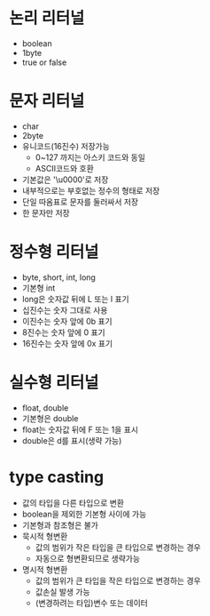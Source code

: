 
# 논리 리터널

- boolean
- 1byte
- true or false

# 문자 리터널

- char
- 2byte
- 유니코드(16진수) 저장가능
    - 0~127 까지는 아스키 코드와 동일
    - ASCII코드와 호환
- 기본값은 '\u0000'로 저장
- 내부적으로는 부호없는 정수의 형태로 저장
- 단일 따옴표로 문자를 둘러싸서 저장
- 한 문자만 저장

# 정수형 리터널

- byte, short, int, long
- 기본형 int
- long은 숫자값 뒤에 L 또는 l 표기
- 십진수는 숫자 그대로 사용
- 이진수는 숫자 앞에 0b 표기
- 8진수는 숫자 앞에 0 표기
- 16진수는 숫자 앞에 0x 표기

# 실수형 리터널

- float, double
- 기본형은 double
- float는 숫자값 뒤에 F 또는 1을 표시
- double은 d를 표시(생략 가능)

# type casting

- 값의 타입을 다른 타입으로 변환
- boolean을 제외한 기본형 사이에 가능
- 기본형과 참조형은 불가
- 묵시적 형변환
    - 값의 범위가 작은 타입을 큰 타입으로 변경하는 경우
    - 자동으로 형변환되므로 생략가능
- 명시적 형변환
    - 값의 범위가 큰 타입을 작은 타입으로 변경하는 경우
    - 값손실 발생 가능
    - (변경하려는 타입)변수 또는 데이터
